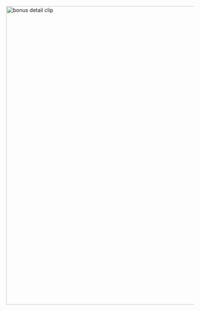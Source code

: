 <img width="800" alt="bonus detail clip" src="https://github.com/user-attachments/assets/a36962d9-8dcb-4f41-80ff-cdd861330877">
